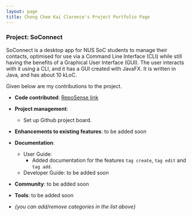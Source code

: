 ```yaml
---
layout: page
title: Chong Chee Kai Clarence's Project Portfolio Page
---
```


### Project: SoConnect

SoConnect is a desktop app for NUS SoC students to manage their contacts, optimised for use via a Command Line Interface (CLI) while still having the benefits of a Graphical User Interface (GUI). The user interacts with it using a CLI, and it has a GUI created with JavaFX. It is written in Java, and has about 10 kLoC.

Given below are my contributions to the project.

* **Code contributed**: [RepoSense link](https://nus-cs2103-ay2223s1.github.io/tp-dashboard/?search=chongcheekaiclarence&breakdown=true)

* **Project management**:
    * Set up Github project board.

* **Enhancements to existing features**:
  to be added soon

* **Documentation**:
    * User Guide:
        * Added documentation for the features `tag create`, `tag edit` and `tag add`.
    * Developer Guide:
      to be added soon

* **Community**:
    to be added soon

* **Tools**:
    to be added soon

* _{you can add/remove categories in the list above}_
